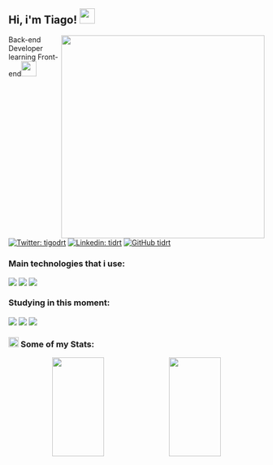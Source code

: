 <h2>Hi, i'm Tiago! <img src="https://media.giphy.com/media/UvPvsX9oMlMWs/giphy.gif" width="30"></h2>
<img src="https://media.giphy.com/media/IwTWTsUzmIicM/giphy.gif" align="right" width="400">
<p>Back-end Developer learning Front-end<img src="https://media.giphy.com/media/8cMMs939wIlDWO8pB7/giphy.gif" width="30"></p>

[![Twitter: tigodrt](https://img.shields.io/twitter/follow/tigodrt?style=social)](https://twitter.com/tigodrt)
[![Linkedin: tidrt](https://img.shields.io/badge/-tidrt-blue?style=flat-square&logo=Linkedin&logoColor=white&link=https://www.linkedin.com/in/tidrt/)](https://www.linkedin.com/in/tidrt/)
[![GitHub tidrt](https://img.shields.io/github/followers/tidrt?label=follow&style=social)](https://github.com/tidrt)


### Main technologies that i use:
<div style="display: inline_block">
	<img align="center" src="https://img.shields.io/badge/Java-ED8B00?style=for-the-badge&logo=java&logoColor=white"></img>
	<img align="center" src="https://img.shields.io/badge/Spring-6DB33F?style=for-the-badge&logo=spring&logoColor=white"></img>
	<img align="center" src="https://img.shields.io/badge/MongoDB-4EA94B?style=for-the-badge&logo=mongodb&logoColor=white"></img>
</div>

### Studying in this moment:
<div style="display: inline_block">
	<img align="center" src="https://img.shields.io/badge/JavaScript-F7DF1E?style=for-the-badge&logo=javascript&logoColor=black"></img>
	<img align="center" src="https://img.shields.io/badge/HTML5-E34F26?style=for-the-badge&logo=html5&logoColor=white"></img>
	<img align="center" src="https://img.shields.io/badge/CSS3-1572B6?style=for-the-badge&logo=css3&logoColor=white"></img>
</div>

### <img src="https://media.giphy.com/media/8Am4Njdu7imzLbnIhc/giphy.gif" width="20"> Some of my Stats:
<div align="center">
	<img width="45%" height="195px" src="https://github-readme-stats.vercel.app/api?username=tidrt&theme=algolia&show_icons=true&include_all_commits=true&count_private=true&hide_border=true&bg_color=0d1117"></img>
	<img width="45%" height="195px" src="https://github-readme-stats.vercel.app/api/top-langs/?username=tidrt&layout=compact&theme=algolia&hide_border=true&bg_color=0d1117"></img>
</div>
